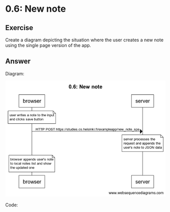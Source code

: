 # 0.6: New note

## Exercise

Create a diagram depicting the situation where the user creates a new note using the single page version of the app.

## Answer
Diagram:

![diagram](./0.6.png)

Code:

```

```
